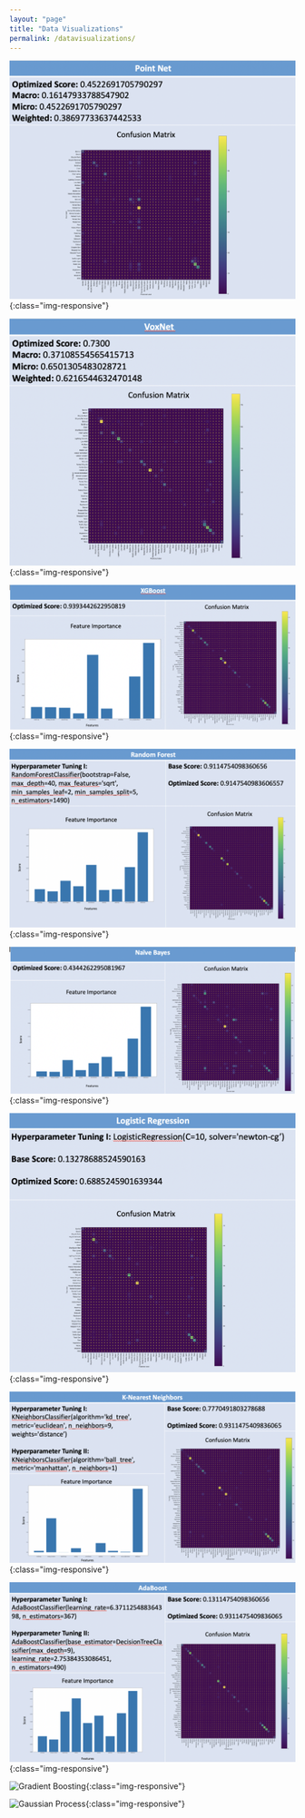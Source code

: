 ```yaml
---
layout: "page"
title: "Data Visualizations"
permalink: /datavisualizations/
---
```



![Point Net](/images/PointNet.png){:class="img-responsive"}

![Vox Net](/images/VoxNet.png){:class="img-responsive"}

![XGBoost](/images/XGBoost.png){:class="img-responsive"}

![Random Forest](/images/RandomForest.png){:class="img-responsive"}

![Naive Bayes](/images/NaiveBayes.png){:class="img-responsive"}

![Logistic Regression](/images/LogisticRegression.png){:class="img-responsive"}

![K-NearestNeighbors](/images/KNN.png){:class="img-responsive"}

![AdaBoost](/images/AdaBoost.png){:class="img-responsive"}

![Gradient Boosting](Desktop/capstone/my-awesome-site/images/GradientBoosting.png){:class="img-responsive"}

![Gaussian Process](Desktop/capstone/my-awesome-site/images/GaussianProcess.png){:class="img-responsive"}